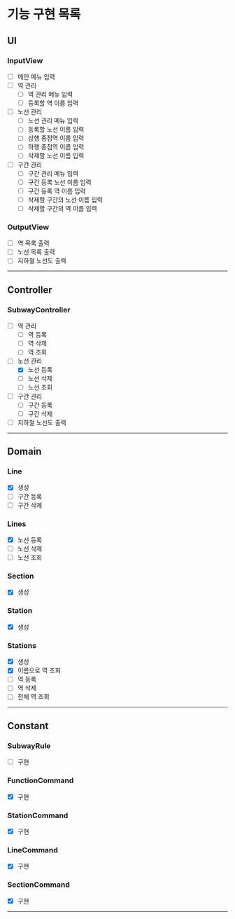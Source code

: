 # 기능 구현 목록

## UI
### InputView
- [ ] 메인 메뉴 입력
- [ ] 역 관리
  - [ ] 역 관리 메뉴 입력
  - [ ] 등록할 역 이름 입력
- [ ] 노선 관리
  - [ ] 노선 관리 메뉴 입력
  - [ ] 등록할 노선 이름 입력
  - [ ] 상행 종점역 이름 입력
  - [ ] 하행 종점역 이름 입력
  - [ ] 삭제할 노선 이름 입력
- [ ] 구간 관리
  - [ ] 구간 관리 메뉴 입력
  - [ ] 구간 등록 노선 이름 입력
  - [ ] 구간 등록 역 이름 입력
  - [ ] 삭제할 구간의 노선 이름 입력
  - [ ] 삭제할 구간의 역 이름 입력

### OutputView
- [ ] 역 목록 출력
- [ ] 노선 목록 출력
- [ ] 지하철 노선도 출력
---

## Controller
### SubwayController
- [ ] 역 관리
  - [ ] 역 등록
  - [ ] 역 삭제
  - [ ] 역 조회
- [ ] 노선 관리
  - [x] 노선 등록
  - [ ] 노선 삭제
  - [ ] 노선 조회
- [ ] 구간 관리
  - [ ] 구간 등록
  - [ ] 구간 삭제
- [ ] 지하철 노선도 출력
---

## Domain
### Line
- [x] 생성
- [ ] 구간 등록
- [ ] 구간 삭제

### Lines
- [x] 노선 등록
- [ ] 노선 삭제
- [ ] 노선 조회

### Section
- [x] 생성

### Station
- [x] 생성

### Stations
- [x] 생성
- [x] 이름으로 역 조회
- [ ] 역 등록
- [ ] 역 삭제
- [ ] 전체 역 조회
---

## Constant
### SubwayRule
- [ ] 구현

### FunctionCommand
- [x] 구현

### StationCommand
- [x] 구현

### LineCommand
- [x] 구현

### SectionCommand
- [x] 구현
---